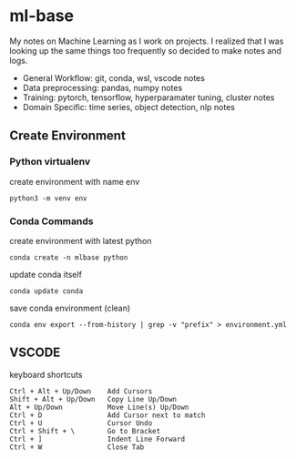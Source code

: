 # ml-base
My notes on Machine Learning as I work on projects. I realized that I was looking up the same things too frequently so decided to make notes and logs.
- General Workflow: git, conda, wsl, vscode notes
- Data preprocessing: pandas, numpy notes
- Training: pytorch, tensorflow, hyperparamater tuning, cluster notes
- Domain Specific: time series, object detection, nlp notes

## Create Environment

### Python virtualenv
create environment with name env
```
python3 -m venv env
```

### Conda Commands
create environment with latest python
```
conda create -n mlbase python
```

update conda itself
```
conda update conda
```

save conda environment (clean)
```
conda env export --from-history | grep -v "prefix" > environment.yml
```


## VSCODE
keyboard shortcuts
```
Ctrl + Alt + Up/Down    Add Cursors
Shift + Alt + Up/Down   Copy Line Up/Down
Alt + Up/Down           Move Line(s) Up/Down
Ctrl + D                Add Cursor next to match
Ctrl + U                Cursor Undo
Ctrl + Shift + \        Go to Bracket
Ctrl + ]                Indent Line Forward
Ctrl + W                Close Tab
```
